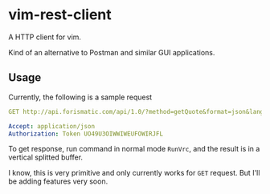 # vim-rest-client

A HTTP client for vim.  

Kind of an alternative to Postman and similar GUI applications.

## Usage
Currently, the following is a sample request
```yaml
GET http://api.forismatic.com/api/1.0/?method=getQuote&format=json&lang=en

Accept: application/json
Authorization: Token UO49U3OIWWIWEUFOWIRJFL

```
To get response, run command in normal mode `RunVrc`, and the result is in a vertical splitted buffer. 

I know, this is very primitive and only currently works for `GET` request. But I'll be adding features very soon.
